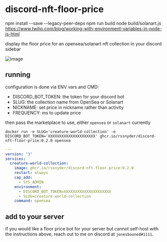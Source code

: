 # discord-nft-floor-price

npm install --save --legacy-peer-deps
npm run build
node build/solanart.js
https://www.twilio.com/blog/working-with-environment-variables-in-node-js-html


display the floor price for an opensea/solanart nft collection in your discord sidebar

![image](https://user-images.githubusercontent.com/7338312/140234112-09a067fc-a074-462e-87f9-c4df655d63a3.png)

## running

configuration is done via ENV vars and CMD:

- DISCORD_BOT_TOKEN: the token for your discord bot
- SLUG: the collection name from OpenSea or Solanart
- NICKNAME: set price in nickname rather than activity
- FREQUENCY: ms to update price

then pass the marketplace to use, either `opensea` or `solanart` currently

```shell
docker run -e SLUG='creature-world-collection' -e DISCORD_BOT_TOKEN='XXXXXXXXXXXXXXXXXXXXX' ghcr.io/rssnyder/discord-nft-floor-price:0.2.0 opensea
```

```yaml
---
version: "3"
services:
  creature-world-collection:
    image: ghcr.io/rssnyder/discord-nft-floor-price:0.2.0
    restart: always
    cap_add:
      - SYS_ADMIN
    environment:
      - DISCORD_BOT_TOKEN=XXXXXXXXXXXXXXXXXXXXX
      - SLUG=creature-world-collection
    command: opensea
```

## add to your server

if you would like a floor price bot for your server but cannot self-host with the instructions above, reach out to me on discord at `jonesbooned#1111`.
